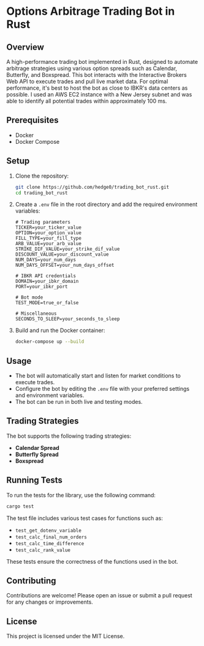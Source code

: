 # Options Arbitrage Trading Bot in Rust

## Overview

A high-performance trading bot implemented in Rust, designed to automate arbitrage strategies using various option spreads such as Calendar, Butterfly, and Boxspread. This bot interacts with the Interactive Brokers Web API to execute trades and pull live market data. For optimal performance, it's best to host the bot as close to IBKR's data centers as possible. I used an AWS EC2 instance with a New Jersey subnet and was able to identify all potential trades within approximately 100 ms.

## Prerequisites

- Docker
- Docker Compose

## Setup

1. Clone the repository:
    ```bash
    git clone https://github.com/hedge0/trading_bot_rust.git
    cd trading_bot_rust
    ```

2. Create a `.env` file in the root directory and add the required environment variables:
    ```env
    # Trading parameters
    TICKER=your_ticker_value
    OPTION=your_option_value
    FILL_TYPE=your_fill_type
    ARB_VALUE=your_arb_value
    STRIKE_DIF_VALUE=your_strike_dif_value
    DISCOUNT_VALUE=your_discount_value
    NUM_DAYS=your_num_days
    NUM_DAYS_OFFSET=your_num_days_offset

    # IBKR API credentials
    DOMAIN=your_ibkr_domain
    PORT=your_ibkr_port

    # Bot mode
    TEST_MODE=true_or_false

    # Miscellaneous
    SECONDS_TO_SLEEP=your_seconds_to_sleep
    ```

3. Build and run the Docker container:
    ```bash
    docker-compose up --build
    ```

## Usage

- The bot will automatically start and listen for market conditions to execute trades.
- Configure the bot by editing the `.env` file with your preferred settings and environment variables.
- The bot can be run in both live and testing modes.

## Trading Strategies

The bot supports the following trading strategies:
- **Calendar Spread**
- **Butterfly Spread**
- **Boxspread**

## Running Tests

To run the tests for the library, use the following command:

```bash
cargo test
```

The test file includes various test cases for functions such as:

- `test_get_dotenv_variable`
- `test_calc_final_num_orders`
- `test_calc_time_difference`
- `test_calc_rank_value`

These tests ensure the correctness of the functions used in the bot.

## Contributing

Contributions are welcome! Please open an issue or submit a pull request for any changes or improvements.

## License

This project is licensed under the MIT License.
